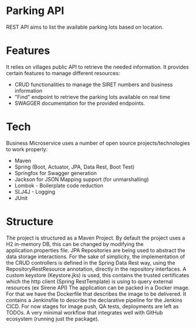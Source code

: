 # Parking API
REST API aims to list the available parking lots based on location.

# Features
It relies on villages public API to retrieve the needed information. It provides certain features to manage different resources:

* CRUD functionalities to manage the SIRET numbers and business information
* "Find" endpoint to retrieve the parking lots available on real time
* SWAGGER documentation for the provided endpoints.

# Tech
Business Microservice uses a number of open source projects/technologies to work properly:

* Maven
* Spring (Boot, Actuator, JPA, Data Rest, Boot Test)
* Springfox for Swagger generation
* Jackson for JSON Mapping support (for unmarshalling)
* Lombok - Boilerplate code reduction
* SLJ4J - Logging
* JUnit

# Structure
The project is structured as a Maven Project. By default the project uses a H2 in-memory DB, this can be changed by modifying the application.properties file. JPA Repositories are being used to abstract the data storage interactions. For the sake of simplicity, the implementation of the CRUD controllers is defined in the Spring Data Rest way, using the RepositoryRestResource annotation, directly in the repository interfaces. A custom keystore (Keystore.jks) is used, this contains the trusted certificates which the http client (Spring RestTemplate) is using to query external resources (ex Sirene API) The application can be packed in a Docker image. For that we have the Dockerfile that describes the image to be delivered. It contains a Jenkinsfile to describe the declarative pipeline for the Jenkins CICD. For now stages for image push, QA tests, deployments are left as TODOs. A very minimal workflow that integrates well with GitHub ecosystem (running just the package).
